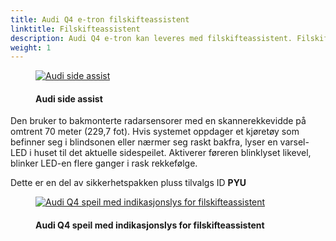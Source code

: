 ```yaml
---
title: Audi Q4 e-tron filskifteassistent
linktitle: Filskifteassistent
description: Audi Q4 e-tron kan leveres med filskifteassistent. Filskifteassistent hjelper føreren med å skifte fil ved kjørehastigheter på 15 km/t (9,3 mph) og raskere.
weight: 1
---
```


<!-- markdownlint-disable MD033 -->
<figure>
    <a href="https://media.electrichasgoneaudi.net/multimedia/models/e-tron/technology/drivingassistance/sideassist/audisideassist.jpg">
        <img src="https://media.electrichasgoneaudi.net/multimedia/models/e-tron/technology/drivingassistance/sideassist/audisideassists.jpg"
        alt="Audi side assist" title="Audi side assist">
    </a>
    <figcaption><h4>Audi side assist</h4></figcaption>
</figure>

Den bruker to bakmonterte radarsensorer med en skannerekkevidde på omtrent 70 meter (229,7 fot). Hvis systemet oppdager et kjøretøy som befinner seg i blindsonen eller nærmer seg raskt bakfra, lyser en varsel-LED i huset til det aktuelle sidespeilet. Aktiverer føreren blinklyset likevel, blinker LED-en flere ganger i rask rekkefølge.

Dette er en del av sikkerhetspakken pluss tilvalgs ID **PYU**

<figure>
    <a href="https://media.electrichasgoneaudi.net/multimedia/models/q4-e-tron/technology/drivingassistance/sideassist/mirrors.jpg">
        <img src="https://media.electrichasgoneaudi.net/multimedia/models/q4-e-tron/technology/drivingassistance/sideassist/mirrorss.jpg"
        alt="Audi Q4 speil med indikasjonslys for filskifteassistent" title="Audi Q4 speil med indikasjonslys for filskifteassistent">
    </a>
    <figcaption><h4>Audi Q4 speil med indikasjonslys for filskifteassistent</h4></figcaption>
</figure>

